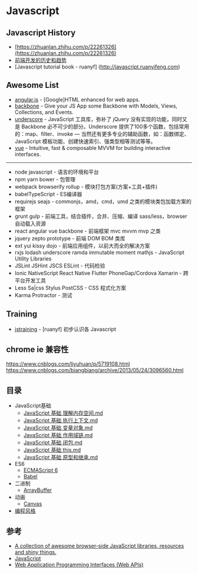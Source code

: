 # Javascript

## Javascript History

* [https://zhuanlan.zhihu.com/p/22261326](https://zhuanlan.zhihu.com/p/22261326)
* [前端开发的历史和趋势](https://github.com/ruanyf/jstraining/blob/master/docs/history.md)
* [Javascript tutorial book - ruanyf] (http://javascript.ruanyifeng.com)

## Awesome List


* [angular.js](http://angularjs.org) - [Google]HTML enhanced for web apps.
* [backbone](http://backbonejs.org/) - Give your JS App some Backbone with Models, Views, Collections, and Events.
* [underscore](http://underscorejs.org/) - JavaScript 工具库，弥补了 jQuery 没有实现的功能，同时又是 Backbone 必不可少的部分。Underscore 提供了100多个函数，包括常用的：map、filter、invoke — 当然还有更多专业的辅助函数，如：函数绑定、JavaScript 模板功能、创建快速索引、强类型相等测试等等。
* [vue](http://vuejs.org) - Intuitive, fast & composable MVVM for building interactive interfaces.

---

* node javascript - 语言的环境和平台
* npm yarn bower - 包管理
* webpack browserify rollup - 模块打包方案(方案+工具+插件)
* babelTypeScript - ES编译器
* requirejs seajs - commonjs，amd，cmd，umd 之类的模块类包加载方案的框架
* grunt gulp - 前端工具，结合插件，合并、压缩、编译 sass/less，browser 自动载入资源
* react angular vue backbone - 前端框架 mvc mvvm mvp 之类
* jquery zepto prototype - 前端 DOM BOM 类库 
* ext yui kissy dojo - 前端应用组件，以前大而全的解决方案
* rxjs lodash underscore ramda immutable  moment mathjs - JavaScript Utility Libraries
* JSLint JSHint JSCS ESLint - 代码检验
* Ionic NativeScript React Native Flutter PhoneGap/Cordova Xamarin - 跨平台开发工具
* Less Sa|css Stylus PostCSS - CSS 程式化方案
* Karma Protractor - 测试


## Training

* [jstraining](https://github.com/ruanyf/jstraining) - [ruanyf] 初步认识各 Javascript

## chrome ie 兼容性
https://www.cnblogs.com/liyuhuan/p/5719108.html
https://www.cnblogs.com/biangbiang/archive/2013/05/24/3096560.html

## 目录
* JavaScript基础
    * [JavaScript 基础 理解内存空间.md](JavaScript%20基础%20理解内存空间.md)
    * [JavaScript 基础 执行上下文.md](JavaScript%20基础%20执行上下文.md)
    * [JavaScript 基础 变量对象.md](JavaScript%20基础%20变量对象.md)
    * [JavaScript 基础 作用域链.md](JavaScript%20基础%20作用域链.md)
    * [JavaScript 基础 闭包.md](JavaScript%20基础%20闭包.md)
    * [JavaScript 基础 this.md](JavaScript%20基础%20this.md)
    * [JavaScript 基础 原型和继承.md](JavaScript%20基础%20原型和继承.md)
* ES6
    * [ECMAScript 6](./ECMAScript%206.md)
    * [Babel](Babel.md)
* 二进制
    * [ArrayBuffer](ArrayBuffer.md)
* 动画
    * [Canvas](Canvas.md)
* [编程风格](编程风格.md)


## 参考

* [A collection of awesome browser-side JavaScript libraries, resources and shiny things.](https://github.com/sorrycc/awesome-javascript)
* [JavaScript](https://developer.mozilla.org/en-US/docs/Web/JavaScript)
* [Web Application Programming Interfaces (Web APIs)](https://developer.mozilla.org/en-US/docs/Web/Reference/API)